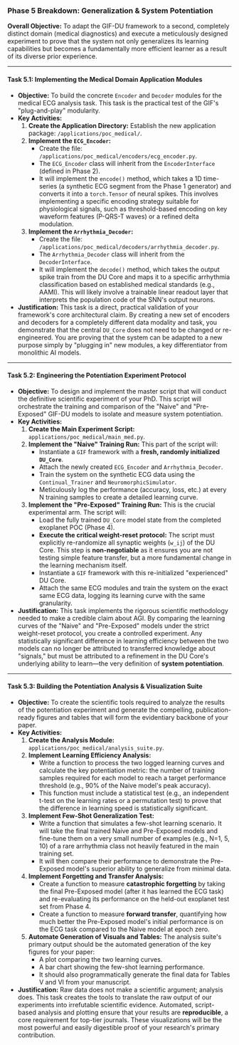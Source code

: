 ### **Phase 5 Breakdown: Generalization & System Potentiation**

**Overall Objective:** To adapt the GIF-DU framework to a second, completely distinct domain (medical diagnostics) and execute a meticulously designed experiment to prove that the system not only generalizes its learning capabilities but becomes a fundamentally more efficient learner as a result of its diverse prior experience.

---

#### **Task 5.1: Implementing the Medical Domain Application Modules**

* **Objective:** To build the concrete `Encoder` and `Decoder` modules for the medical ECG analysis task. This task is the practical test of the GIF's "plug-and-play" modularity.
* **Key Activities:**
    1.  **Create the Application Directory:** Establish the new application package: `/applications/poc_medical/`.
    2.  **Implement the `ECG_Encoder`:**
        * Create the file: `/applications/poc_medical/encoders/ecg_encoder.py`.
        * The `ECG_Encoder` class will inherit from the `EncoderInterface` (defined in Phase 2).
        * It will implement the `encode()` method, which takes a 1D time-series (a synthetic ECG segment from the Phase 1 generator) and converts it into a `torch.Tensor` of neural spikes. This involves implementing a specific encoding strategy suitable for physiological signals, such as threshold-based encoding on key waveform features (P-QRS-T waves) or a refined delta modulation.
    3.  **Implement the `Arrhythmia_Decoder`:**
        * Create the file: `/applications/poc_medical/decoders/arrhythmia_decoder.py`.
        * The `Arrhythmia_Decoder` class will inherit from the `DecoderInterface`.
        * It will implement the `decode()` method, which takes the output spike train from the DU Core and maps it to a specific arrhythmia classification based on established medical standards (e.g., AAMI). This will likely involve a trainable linear readout layer that interprets the population code of the SNN's output neurons.
* **Justification:** This task is a direct, practical validation of your framework's core architectural claim. By creating a new set of encoders and decoders for a completely different data modality and task, you demonstrate that the central `DU_Core` does not need to be changed or re-engineered. You are proving that the system can be adapted to a new purpose simply by "plugging in" new modules, a key differentiator from monolithic AI models.

---

#### **Task 5.2: Engineering the Potentiation Experiment Protocol**

* **Objective:** To design and implement the master script that will conduct the definitive scientific experiment of your PhD. This script will orchestrate the training and comparison of the "Naive" and "Pre-Exposed" GIF-DU models to isolate and measure system potentiation.
* **Key Activities:**
    1.  **Create the Main Experiment Script:** `applications/poc_medical/main_med.py`.
    2.  **Implement the "Naive" Training Run:** This part of the script will:
        * Instantiate a `GIF` framework with a **fresh, randomly initialized `DU_Core`**.
        * Attach the newly created `ECG_Encoder` and `Arrhythmia_Decoder`.
        * Train the system on the synthetic ECG data using the `Continual_Trainer` and `NeuromorphicSimulator`.
        * Meticulously log the performance (accuracy, loss, etc.) at every N training samples to create a detailed learning curve.
    3.  **Implement the "Pre-Exposed" Training Run:** This is the crucial experimental arm. The script will:
        * Load the fully trained `DU_Core` model state from the completed exoplanet POC (Phase 4).
        * **Execute the critical weight-reset protocol:** The script must explicitly re-randomize all synaptic weights (`w_ij`) of the DU Core. This step is **non-negotiable** as it ensures you are not testing simple feature transfer, but a more fundamental change in the learning mechanism itself.
        * Instantiate a `GIF` framework with this re-initialized "experienced" DU Core.
        * Attach the same ECG modules and train the system on the exact same ECG data, logging its learning curve with the same granularity.
* **Justification:** This task implements the rigorous scientific methodology needed to make a credible claim about AGI. By comparing the learning curves of the "Naive" and "Pre-Exposed" models under the strict weight-reset protocol, you create a controlled experiment. Any statistically significant difference in learning efficiency between the two models can no longer be attributed to transferred knowledge about "signals," but must be attributed to a refinement in the DU Core's underlying ability to learn—the very definition of **system potentiation**.

---

#### **Task 5.3: Building the Potentiation Analysis & Visualization Suite**

* **Objective:** To create the scientific tools required to analyze the results of the potentiation experiment and generate the compelling, publication-ready figures and tables that will form the evidentiary backbone of your paper.
* **Key Activities:**
    1.  **Create the Analysis Module:** `applications/poc_medical/analysis_suite.py`.
    2.  **Implement Learning Efficiency Analysis:**
        * Write a function to process the two logged learning curves and calculate the key potentiation metric: the number of training samples required for each model to reach a target performance threshold (e.g., 90% of the Naive model's peak accuracy).
        * This function must include a statistical test (e.g., an independent t-test on the learning rates or a permutation test) to prove that the difference in learning speed is statistically significant.
    3.  **Implement Few-Shot Generalization Test:**
        * Write a function that simulates a few-shot learning scenario. It will take the final trained Naive and Pre-Exposed models and fine-tune them on a very small number of examples (e.g., N=1, 5, 10) of a rare arrhythmia class not heavily featured in the main training set.
        * It will then compare their performance to demonstrate the Pre-Exposed model's superior ability to generalize from minimal data.
    4.  **Implement Forgetting and Transfer Analysis:**
        * Create a function to measure **catastrophic forgetting** by taking the final Pre-Exposed model (after it has learned the ECG task) and re-evaluating its performance on the held-out exoplanet test set from Phase 4.
        * Create a function to measure **forward transfer**, quantifying how much better the Pre-Exposed model's initial performance is on the ECG task compared to the Naive model at epoch zero.
    5.  **Automate Generation of Visuals and Tables:** The analysis suite's primary output should be the automated generation of the key figures for your paper:
        * A plot comparing the two learning curves.
        * A bar chart showing the few-shot learning performance.
        * It should also programmatically generate the final data for Tables V and VI from your manuscript.
* **Justification:** Raw data does not make a scientific argument; analysis does. This task creates the tools to translate the raw output of our experiments into irrefutable scientific evidence. Automated, script-based analysis and plotting ensure that your results are **reproducible**, a core requirement for top-tier journals. These visualizations will be the most powerful and easily digestible proof of your research's primary contribution.